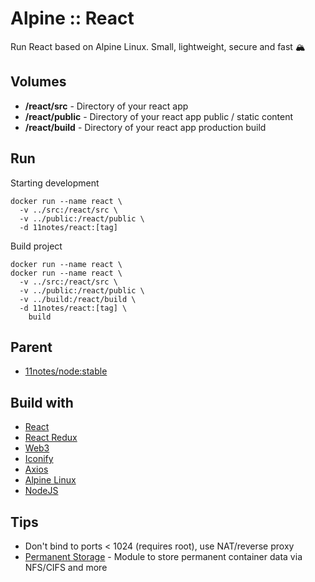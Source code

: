 # Alpine :: React
Run React based on Alpine Linux. Small, lightweight, secure and fast 🏔️

## Volumes
* **/react/src** - Directory of  your react app
* **/react/public** - Directory of your react app public / static content
* **/react/build** - Directory of your react app production build

## Run
Starting development
```shell
docker run --name react \
  -v ../src:/react/src \
  -v ../public:/react/public \
  -d 11notes/react:[tag]
```

Build project
```shell
docker run --name react \
docker run --name react \
  -v ../src:/react/src \
  -v ../public:/react/public \
  -v ../build:/react/build \
  -d 11notes/react:[tag] \
    build
```

## Parent
* [11notes/node:stable](https://github.com/11notes/docker-node)

## Build with
* [React](https://reactjs.org)
* [React Redux](https://react-redux.js.org)
* [Web3](https://www.npmjs.com/package/web3)
* [Iconify](https://docs.iconify.design/icon-components/react)
* [Axios](https://www.npmjs.com/package/axios)
* [Alpine Linux](https://alpinelinux.org)
* [NodeJS](https://nodejs.org/en)

## Tips
* Don't bind to ports < 1024 (requires root), use NAT/reverse proxy
* [Permanent Storage](https://github.com/11notes/alpine-docker-netshare) - Module to store permanent container data via NFS/CIFS and more